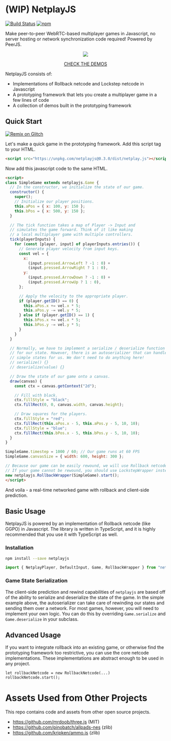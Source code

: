 # (WIP) NetplayJS 

[![Build Status](https://travis-ci.org/rameshvarun/netplayjs.svg?branch=master)](https://travis-ci.org/rameshvarun/netplayjs) [![npm](https://img.shields.io/npm/v/netplayjs)](https://www.npmjs.com/package/netplayjs)

Make peer-to-peer WebRTC-based multiplayer games in Javascript, no server hosting or network synchronization code required! Powered by PeerJS.

<p align="center">
  <a href="https://rameshvarun.github.io/netplayjs/"><img src="./demo.gif"></a>
</p>
<p align="center">
  <a href="https://rameshvarun.github.io/netplayjs/">CHECK THE DEMOS</a>
</p>

NetplayJS consists of:
- Implementations of Rollback netcode and Lockstep netcode in Javascript
- A prototyping framework that lets you create a multiplayer game in a few lines of code
- A collection of demos built in the prototyping framework

## Quick Start

 <a href="https://glitch.com/edit/#!/remix/netplayjs-simple"><img src="https://cdn.glitch.com/2703baf2-b643-4da7-ab91-7ee2a2d00b5b%2Fremix-button-v2.svg" alt="Remix on Glitch" /></a>

Let's make a quick game in the prototyping framework. Add this script tag to your HTML.

```html
<script src="https://unpkg.com/netplayjs@0.3.0/dist/netplay.js"></script>
```

Now add this javascript code to the same HTML.
```html
<script>
class SimpleGame extends netplayjs.Game {
  // In the constructor, we initialize the state of our game.
  constructor() {
    super();
    // Initialize our player positions.
    this.aPos = { x: 100, y: 150 };
    this.bPos = { x: 500, y: 150 };
  }

  // The tick function takes a map of Player -> Input and
  // simulates the game forward. Think of it like making
  // a local multiplayer game with multiple controllers.
  tick(playerInputs) {
    for (const [player, input] of playerInputs.entries()) {
      // Generate player velocity from input keys.
      const vel = {
        x:
          (input.pressed.ArrowLeft ? -1 : 0) +
          (input.pressed.ArrowRight ? 1 : 0),
        y:
          (input.pressed.ArrowDown ? -1 : 0) +
          (input.pressed.ArrowUp ? 1 : 0),
      };

      // Apply the velocity to the appropriate player.
      if (player.getID() == 0) {
        this.aPos.x += vel.x * 5;
        this.aPos.y -= vel.y * 5;
      } else if (player.getID() == 1) {
        this.bPos.x += vel.x * 5;
        this.bPos.y -= vel.y * 5;
      }
    }
  }

  // Normally, we have to implement a serialize / deserialize function
  // for our state. However, there is an autoserializer that can handle
  // simple states for us. We don't need to do anything here!
  // serialize() {}
  // deserialize(value) {}

  // Draw the state of our game onto a canvas.
  draw(canvas) {
    const ctx = canvas.getContext("2d");

    // Fill with black.
    ctx.fillStyle = "black";
    ctx.fillRect(0, 0, canvas.width, canvas.height);

    // Draw squares for the players.
    ctx.fillStyle = "red";
    ctx.fillRect(this.aPos.x - 5, this.aPos.y - 5, 10, 10);
    ctx.fillStyle = "blue";
    ctx.fillRect(this.bPos.x - 5, this.bPos.y - 5, 10, 10);
  }
}

SimpleGame.timestep = 1000 / 60; // Our game runs at 60 FPS
SimpleGame.canvasSize = { width: 600, height: 300 };

// Because our game can be easily rewound, we will use Rollback netcode
// If your game cannot be rewound, you should use LockstepWrapper instead.
new netplayjs.RollbackWrapper(SimpleGame).start();
</script>
```

And voila - a real-time networked game with rollback and client-side prediction.

## Basic Usage

NetplayJS is powered by an implementation of Rollback netcode (like GGPO) in Javascript. The library is written in TypeScript, and it is highly recommended that you use it with TypeScript as well.

### Installation
```bash
npm install --save netplayjs
```

```typescript
import { NetplayPlayer, DefaultInput, Game, RollbackWrapper } from "netplayjs";
```

### Game State Serialization
The client-side prediction and rewind capabilities of `netplayjs` are based off of the ability to serialize and deserialize the state of the game. In the simple example above, the autoserializer can take care of rewinding our states and sending them over a network. For most games, however, you will need to implement your own logic. You can do this by overriding `Game.serialize` and `Game.deserialize` in your subclass.

## Advanced Usage
If you want to integrate rollback into an existing game, or otherwise find the prototyping framework too restrictive, you can use the core netcode implementations. These implementations are abstract enough to be used in any project.

```
let rollbackNetcode = new RollbackNetcode(...)
rollbackNetcode.start();
```

# Assets Used from Other Projects
This repo contains code and assets from other open source projects.
- https://github.com/mrdoob/three.js (MIT)
- https://github.com/pinobatch/allpads-nes (zlib)
- https://github.com/kripken/ammo.js (zlib)
